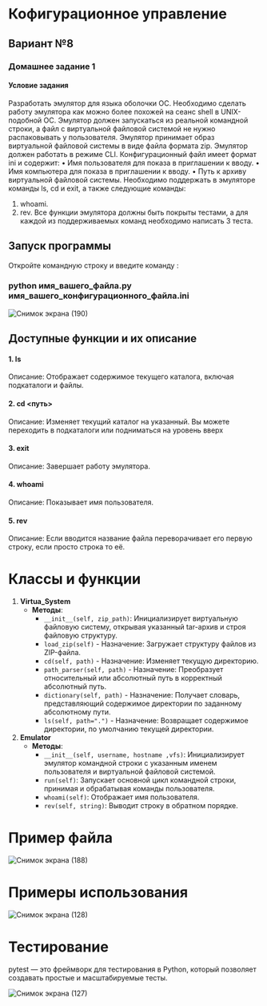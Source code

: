 # Кофигурационное управление
## Вариант №8
### Домашнее задание 1

#### Условие задания
Разработать эмулятор для языка оболочки ОС. Необходимо сделать работу
эмулятора как можно более похожей на сеанс shell в UNIX-подобной ОС.
Эмулятор должен запускаться из реальной командной строки, а файл с
виртуальной файловой системой не нужно распаковывать у пользователя.
Эмулятор принимает образ виртуальной файловой системы в виде файла формата
zip. Эмулятор должен работать в режиме CLI.
Конфигурационный файл имеет формат ini и содержит:
• Имя пользователя для показа в приглашении к вводу.
• Имя компьютера для показа в приглашении к вводу.
• Путь к архиву виртуальной файловой системы.
Необходимо поддержать в эмуляторе команды ls, cd и exit, а также
следующие команды:
1. whoami.
2. rev.
Все функции эмулятора должны быть покрыты тестами, а для каждой из
поддерживаемых команд необходимо написать 3 теста.

## Запуск программы
Откройте командную строку и введите команду : 
### python имя_вашего_файла.py имя_вашего_конфигурационного_файла.ini

![Снимок экрана (190)](https://github.com/user-attachments/assets/a91151ab-4e2d-4f26-a84a-936aacc80016)

## Доступные функции и их описание
#### 1. ls

Описание: Отображает содержимое текущего каталога, включая подкаталоги и файлы.

#### 2. cd <путь>

Описание: Изменяет текущий каталог на указанный. Вы можете переходить в подкаталоги или подниматься на уровень вверх

#### 3. exit

Описание: Завершает работу эмулятора.

#### 4. whoami
   
Описание: Показывает имя пользователя.

#### 5. rev 

Описание: Если вводится название файла переворачивает его первую строку, если просто строка то её.

# Классы и функции 

1. **Virtua_System**
   - **Методы**:
     - `__init__(self, zip_path)`: Инициализирует виртуальную файловую систему, открывая указанный tar-архив и строя файловую структуру.
     - `load_zip(self)` - Назначение: Загружает структуру файлов из ZIP-файла.
     - `cd(self, path)` - Назначение: Изменяет текущую директорию.
     - `path_parser(self, path)` - Назначение: Преобразует относительный или абсолютный путь в корректный абсолютный путь.
     - `dictionary(self, path)` - Назначение: Получает словарь, представляющий содержимое директории по заданному абсолютному пути.
     - `ls(self, path=".")` - Назначение: Возвращает содержимое директории, по умолчанию текущей директории.
2. **Emulator**
   - **Методы**:
     - `__init__(self, username, hostname ,vfs)`: Инициализирует эмулятор командной строки с указанным именем пользователя и виртуальной файловой системой.
     - `run(self)`: Запускает основной цикл командной строки, принимая и обрабатывая команды пользователя.
     - `whoami(self)`: Отображает имя пользователя.
     - `rev(self, string)`: Выводит строку в обратном порядке.

# Пример файла

![Снимок экрана (188)](https://github.com/user-attachments/assets/e8a76364-f5ba-461a-a352-f1b5d153c284)

# Примеры использования

![Снимок экрана (128)](https://github.com/user-attachments/assets/bf3b5100-038c-4766-9dd7-139e0b01dc0a)

# Тестирование
pytest — это фреймворк для тестирования в Python, который позволяет создавать простые и масштабируемые тесты.

![Снимок экрана (127)](https://github.com/user-attachments/assets/d5c35e12-b7b9-4deb-9d15-47c020191efd)
